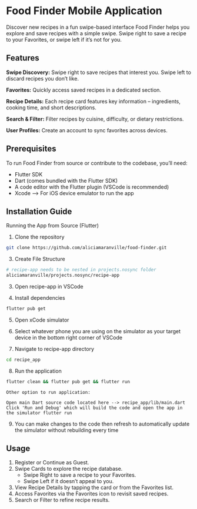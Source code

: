 # Food Finder Mobile Application

Discover new recipes in a fun swipe-based interface
Food Finder helps you explore and save recipes with a simple swipe. Swipe right to save a recipe to your Favorites, or swipe left if it’s not for you.


## Features
**Swipe Discovery:** Swipe right to save recipes that interest you. Swipe left to discard recipes you don’t like.

**Favorites:** Quickly access saved recipes in a dedicated section.

**Recipe Details:** Each recipe card features key information – ingredients, cooking time, and short descriptions.

**Search & Filter:** Filter recipes by cuisine, difficulty, or dietary restrictions.

**User Profiles:** Create an account to sync favorites across devices.


## Prerequisites

To run Food Finder from source or contribute to the codebase, you’ll need:
- Flutter SDK
- Dart (comes bundled with the Flutter SDK)
- A code editor with the Flutter plugin (VSCode is recommended)
- Xcode --> For iOS device emulator to run the app


## Installation Guide

Running the App from Source (Flutter)

1. Clone the repository

```bash
git clone https://github.com/aliciamaranville/food-finder.git
```

3. Create File Structure

```bash
# recipe-app needs to be nested in projects.nosync folder
aliciamaranville/projects.nosync/recipe-app
```

3. Open recipe-app in VSCode

4. Install dependencies

```bash
flutter pub get
```

5. Open xCode simulator

6. Select whatever phone you are using on the simulator as your target device in the bottom right corner of VSCode

7. Navigate to recipe-app directory

```bash
cd recipe_app
```

8. Run the application

```bash
flutter clean && flutter pub get && flutter run
```

```
Other option to run application:

Open main Dart source code located here --> recipe_app/lib/main.dart
Click 'Run and Debug' which will build the code and open the app in the simulator flutter run
```

9. You can make changes to the code then refresh to automatically update the simulator without rebuilding every time


## Usage
1. Register or Continue as Guest.
2. Swipe Cards to explore the recipe database.
   - Swipe Right to save a recipe to your Favorites.
   - Swipe Left if it doesn’t appeal to you.
3. View Recipe Details by tapping the card or from the Favorites list.
4. Access Favorites via the Favorites icon to revisit saved recipes.
5. Search or Filter to refine recipe results.

